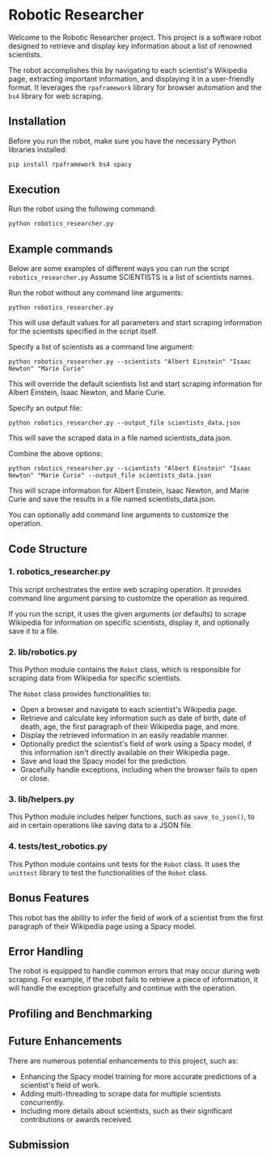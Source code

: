 # Robotic Researcher

Welcome to the Robotic Researcher project. This project is a software robot designed to retrieve and display key information about a list of renowned scientists.

The robot accomplishes this by navigating to each scientist's Wikipedia page, extracting important information, and displaying it in a user-friendly format. It leverages the `rpaframework` library for browser automation and the `bs4` library for web scraping.

## Installation

Before you run the robot, make sure you have the necessary Python libraries installed:

```bash
pip install rpaframework bs4 spacy
```

## Execution

Run the robot using the following command:

```bash
python robotics_researcher.py
```

## Example commands
Below are some examples of different ways you can run the script `robotics_researcher.py` Assume SCIENTISTS is a list of scientists names.

Run the robot without any command line arguments:
```
python robotics_researcher.py
```
This will use default values for all parameters and start scraping information for the scientists specified in the script itself.

Specify a list of scientists as a command line argument:
```
python robotics_researcher.py --scientists "Albert Einstein" "Isaac Newton" "Marie Curie"
```

This will override the default scientists list and start scraping information for Albert Einstein, Isaac Newton, and Marie Curie.

Specify an output file:
```
python robotics_researcher.py --output_file scientists_data.json
```
This will save the scraped data in a file named scientists_data.json.

Combine the above options:
``` 
python robotics_researcher.py --scientists "Albert Einstein" "Isaac Newton" "Marie Curie" --output_file scientists_data.json
```
This will scrape information for Albert Einstein, Isaac Newton, and Marie Curie and save the results in a file named scientists_data.json.

You can optionally add command line arguments to customize the operation.

## Code Structure

### 1. robotics_researcher.py

This script orchestrates the entire web scraping operation. It provides command line argument parsing to customize the operation as required. 

If you run the script, it uses the given arguments (or defaults) to scrape Wikipedia for information on specific scientists, display it, and optionally save it to a file.

### 2. lib/robotics.py

This Python module contains the `Robot` class, which is responsible for scraping data from Wikipedia for specific scientists. 

The `Robot` class provides functionalities to:

- Open a browser and navigate to each scientist's Wikipedia page.
- Retrieve and calculate key information such as date of birth, date of death, age, the first paragraph of their Wikipedia page, and more.
- Display the retrieved information in an easily readable manner.
- Optionally predict the scientist's field of work using a Spacy model, if this information isn't directly available on their Wikipedia page.
- Save and load the Spacy model for the prediction.
- Gracefully handle exceptions, including when the browser fails to open or close.

### 3. lib/helpers.py

This Python module includes helper functions, such as `save_to_json()`, to aid in certain operations like saving data to a JSON file.

### 4. tests/test_robotics.py

This Python module contains unit tests for the `Robot` class. It uses the `unittest` library to test the functionalities of the `Robot` class.

## Bonus Features

This robot has the ability to infer the field of work of a scientist from the first paragraph of their Wikipedia page using a Spacy model.

## Error Handling

The robot is equipped to handle common errors that may occur during web scraping. For example, if the robot fails to retrieve a piece of information, it will handle the exception gracefully and continue with the operation.

## Profiling and Benchmarking


## Future Enhancements

There are numerous potential enhancements to this project, such as:

- Enhancing the Spacy model training for more accurate predictions of a scientist's field of work.
- Adding multi-threading to scrape data for multiple scientists concurrently.
- Including more details about scientists, such as their significant contributions or awards received.

## Submission

